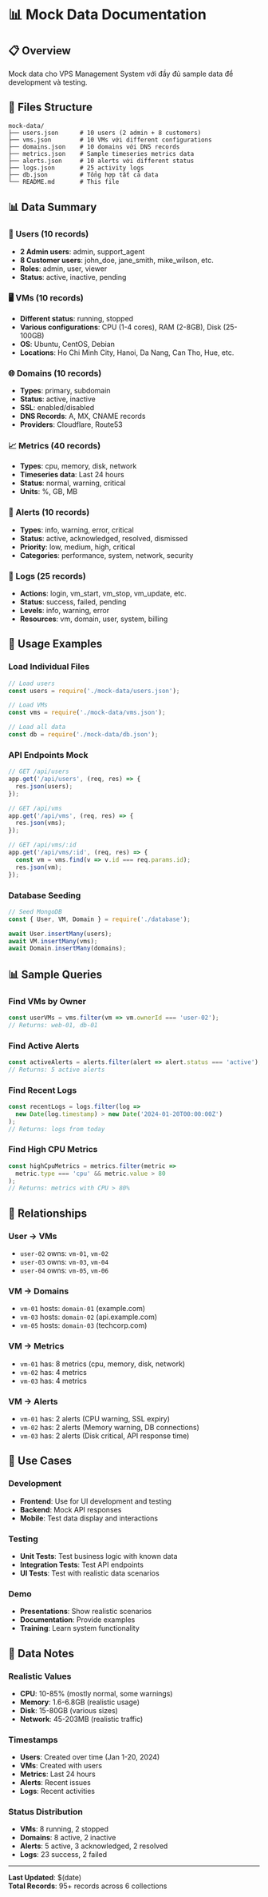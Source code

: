 # 📊 Mock Data Documentation

## 📋 Overview
Mock data cho VPS Management System với đầy đủ sample data để development và testing.

## 📁 Files Structure
```
mock-data/
├── users.json      # 10 users (2 admin + 8 customers)
├── vms.json        # 10 VMs với different configurations
├── domains.json    # 10 domains với DNS records
├── metrics.json    # Sample timeseries metrics data
├── alerts.json     # 10 alerts với different status
├── logs.json       # 25 activity logs
├── db.json         # Tổng hợp tất cả data
└── README.md       # This file
```

## 📊 Data Summary

### 👤 Users (10 records)
- **2 Admin users**: admin, support_agent
- **8 Customer users**: john_doe, jane_smith, mike_wilson, etc.
- **Roles**: admin, user, viewer
- **Status**: active, inactive, pending

### 🖥️ VMs (10 records)
- **Different status**: running, stopped
- **Various configurations**: CPU (1-4 cores), RAM (2-8GB), Disk (25-100GB)
- **OS**: Ubuntu, CentOS, Debian
- **Locations**: Ho Chi Minh City, Hanoi, Da Nang, Can Tho, Hue, etc.

### 🌐 Domains (10 records)
- **Types**: primary, subdomain
- **Status**: active, inactive
- **SSL**: enabled/disabled
- **DNS Records**: A, MX, CNAME records
- **Providers**: Cloudflare, Route53

### 📈 Metrics (40 records)
- **Types**: cpu, memory, disk, network
- **Timeseries data**: Last 24 hours
- **Status**: normal, warning, critical
- **Units**: %, GB, MB

### 🚨 Alerts (10 records)
- **Types**: info, warning, error, critical
- **Status**: active, acknowledged, resolved, dismissed
- **Priority**: low, medium, high, critical
- **Categories**: performance, system, network, security

### 📝 Logs (25 records)
- **Actions**: login, vm_start, vm_stop, vm_update, etc.
- **Status**: success, failed, pending
- **Levels**: info, warning, error
- **Resources**: vm, domain, user, system, billing

## 🔧 Usage Examples

### Load Individual Files
```javascript
// Load users
const users = require('./mock-data/users.json');

// Load VMs
const vms = require('./mock-data/vms.json');

// Load all data
const db = require('./mock-data/db.json');
```

### API Endpoints Mock
```javascript
// GET /api/users
app.get('/api/users', (req, res) => {
  res.json(users);
});

// GET /api/vms
app.get('/api/vms', (req, res) => {
  res.json(vms);
});

// GET /api/vms/:id
app.get('/api/vms/:id', (req, res) => {
  const vm = vms.find(v => v.id === req.params.id);
  res.json(vm);
});
```

### Database Seeding
```javascript
// Seed MongoDB
const { User, VM, Domain } = require('./database');

await User.insertMany(users);
await VM.insertMany(vms);
await Domain.insertMany(domains);
```

## 📊 Sample Queries

### Find VMs by Owner
```javascript
const userVMs = vms.filter(vm => vm.ownerId === 'user-02');
// Returns: web-01, db-01
```

### Find Active Alerts
```javascript
const activeAlerts = alerts.filter(alert => alert.status === 'active');
// Returns: 5 active alerts
```

### Find Recent Logs
```javascript
const recentLogs = logs.filter(log => 
  new Date(log.timestamp) > new Date('2024-01-20T00:00:00Z')
);
// Returns: logs from today
```

### Find High CPU Metrics
```javascript
const highCpuMetrics = metrics.filter(metric => 
  metric.type === 'cpu' && metric.value > 80
);
// Returns: metrics with CPU > 80%
```

## 🔗 Relationships

### User → VMs
- `user-02` owns: `vm-01`, `vm-02`
- `user-03` owns: `vm-03`, `vm-04`
- `user-04` owns: `vm-05`, `vm-06`

### VM → Domains
- `vm-01` hosts: `domain-01` (example.com)
- `vm-03` hosts: `domain-02` (api.example.com)
- `vm-05` hosts: `domain-03` (techcorp.com)

### VM → Metrics
- `vm-01` has: 8 metrics (cpu, memory, disk, network)
- `vm-02` has: 4 metrics
- `vm-03` has: 4 metrics

### VM → Alerts
- `vm-01` has: 2 alerts (CPU warning, SSL expiry)
- `vm-02` has: 2 alerts (Memory warning, DB connections)
- `vm-03` has: 2 alerts (Disk critical, API response time)

## 🎯 Use Cases

### Development
- **Frontend**: Use for UI development and testing
- **Backend**: Mock API responses
- **Mobile**: Test data display and interactions

### Testing
- **Unit Tests**: Test business logic with known data
- **Integration Tests**: Test API endpoints
- **UI Tests**: Test with realistic data scenarios

### Demo
- **Presentations**: Show realistic scenarios
- **Documentation**: Provide examples
- **Training**: Learn system functionality

## 📝 Data Notes

### Realistic Values
- **CPU**: 10-85% (mostly normal, some warnings)
- **Memory**: 1.6-6.8GB (realistic usage)
- **Disk**: 15-80GB (various sizes)
- **Network**: 45-203MB (realistic traffic)

### Timestamps
- **Users**: Created over time (Jan 1-20, 2024)
- **VMs**: Created with users
- **Metrics**: Last 24 hours
- **Alerts**: Recent issues
- **Logs**: Recent activities

### Status Distribution
- **VMs**: 8 running, 2 stopped
- **Domains**: 8 active, 2 inactive
- **Alerts**: 5 active, 3 acknowledged, 2 resolved
- **Logs**: 23 success, 2 failed

---
**Last Updated**: $(date)  
**Total Records**: 95+ records across 6 collections

